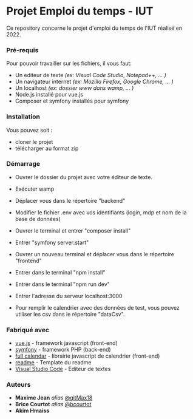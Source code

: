 # Projet Emploi du temps - IUT
<!-- _(juste en dessous des badges sympatiques à placer)_ -->


Ce repository concerne le projet d'emploi du temps de l'IUT réalisé en 2022.


### Pré-requis

Pour pouvoir travailler sur les fichiers, il vous faut:

- Un editeur de texte _(ex: Visual Code Studio, Notepad++, ... )_
- Un navigateur internet _(ex: Mozilla Firefox, Google Chrome, ... )_
- Un localhost _(ex: dossier www dans wamp, ... )_
- Node.js installé pour vue.js
- Composer et symfony installés pour symfony

### Installation

Vous pouvez soit :

* cloner le projet
* télécharger au format zip


### Démarrage

* Ouvrer le dossier du projet avec votre éditeur de texte.
* Exécuter wamp
* Déplacer vous dans le répertoire "backend"
* Modifier le fichier .env avec vos identifiants (login, mdp et nom de la base de données)
* Ouvrer le terminal et entrer "composer install"
* Entrer "symfony server:start"
* Ouvrer un nouveau terminal et déplacer vous dans le répertoire "frontend"
* Entrer dans le terminal "npm install" 
* Entrer dans le terminal "npm run dev"
* Entrer l'adresse du serveur localhost:3000

* Pour remplir le calendrier avec des données de test, vous pouvez utiliser les csv dans le répertoire "dataCsv".

### Fabriqué avec

* [vue.js](https://vuejs.org/) - framework javascript (front-end)
* [symfony](https://symfony.com/) - framework PHP (back-end)
* [full calendar](https://fullcalendar.io/) - librairie javascript de calendrier (front-end)
* [readme](https://gist.github.com/JulienRAVIA/1cc6589cbf880d380a5bb574baa38811#file-readme-template-md) - Template du readme 
* [Visual Studio Code](https://code.visualstudio.com/) - Editeur de textes 



### Auteurs

* **Maxime Jean** _alias_ [@gitMax18](https://github.com/gitMax18)
* **Brice Courtot** _alias_ [@bcourtot](https://github.com/bcourtot)
* **Akim Hmaiss**



